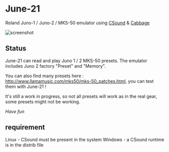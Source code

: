 # June-21
Roland Juno-1 / Juno-2 / MKS-50 emulator using [CSound](https://csound.com) &amp; [Cabbage](https://www.cabbageaudio.com/)

![screenshot](src/xcfs/june-21.png)

## Status 
June-21 can read and play Juno 1 / 2 MKS-50 presets. The emulator includes Juno 2 factory "Preset" and "Memory". 

You can also find many presets here : http://www.llamamusic.com/mks50/mks-50_patches.html, you can test them with June-21 !

It's still a work in progress, so not all presets will work as in the real gear, some presets might not be working.


*Have fun*



## requirement 
Linux - CSound must be present in the system 
Windows - a CSound runtime is in the distrib file


